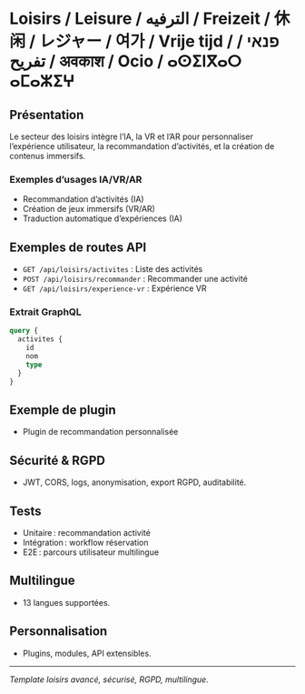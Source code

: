 # Loisirs / Leisure / الترفيه / Freizeit / 休闲 / レジャー / 여가 / Vrije tijd / פנאי / تفریح / अवकाश / Ocio / ⴰⵙⵉⵏⴳⴰⵔ ⴰⵎⴰⵣⵉⵖ

## Présentation
Le secteur des loisirs intègre l’IA, la VR et l’AR pour personnaliser l’expérience utilisateur, la recommandation d’activités, et la création de contenus immersifs.

### Exemples d’usages IA/VR/AR
- Recommandation d’activités (IA)
- Création de jeux immersifs (VR/AR)
- Traduction automatique d’expériences (IA)

## Exemples de routes API
- `GET /api/loisirs/activites` : Liste des activités
- `POST /api/loisirs/recommander` : Recommander une activité
- `GET /api/loisirs/experience-vr` : Expérience VR

### Extrait GraphQL
```graphql
query {
  activites {
    id
    nom
    type
  }
}
```

## Exemple de plugin
- Plugin de recommandation personnalisée

## Sécurité & RGPD
- JWT, CORS, logs, anonymisation, export RGPD, auditabilité.

## Tests
- Unitaire : recommandation activité
- Intégration : workflow réservation
- E2E : parcours utilisateur multilingue

## Multilingue
- 13 langues supportées.

## Personnalisation
- Plugins, modules, API extensibles.

---
*Template loisirs avancé, sécurisé, RGPD, multilingue.*
